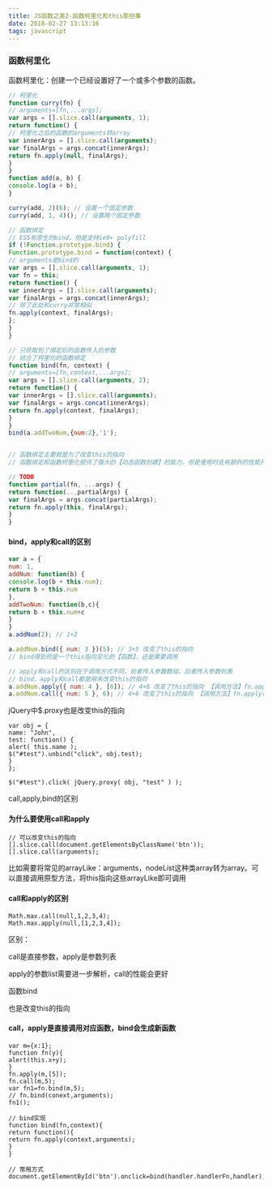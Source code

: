 ```yaml
---
title: JS函数之美2-函数柯里化和this那些事
date: 2018-02-27 13:13:16
tags: javascript
---
```

### 函数柯里化

函数柯里化：创建一个已经设置好了一个或多个参数的函数。

<!-- more -->

```javascript
// 柯里化
function curry(fn) {
// arguments=[fn,...args];
var args = [].slice.call(arguments, 1);
return function() {
// 柯里化之后的函数的arguments转array
var innerArgs = [].slice.call(arguments);
var finalArgs = args.concat(innerArgs);
return fn.apply(null, finalArgs);
}
}
function add(a, b) {
console.log(a + b);
}

curry(add, 2)(6); // 设置一个固定参数
curry(add, 1, 4)(); // 设置两个固定参数

// 函数绑定
// ES5有原生的bind，但是支持ie9+ polyfill
if (!Function.prototype.bind) {
Function.prototype.bind = function(context) {
// arguments是bind的
var args = [].slice.call(arguments, 1);
var fn = this;
return function() {
var innerArgs = [].slice.call(arguments);
var finalArgs = args.concat(innerArgs);
// 除了此处和curry非常相似
fn.apply(context, finalArgs);
};
}
}

// 只获取到了绑定后的函数传入的参数
// 结合了柯里化的函数绑定
function bind(fn, context) {
// arguments=[fn,context,...args];
var args = [].slice.call(arguments, 2);
return function() {
var innerArgs = [].slice.call(arguments);
var finalArgs = args.concat(innerArgs);
return fn.apply(context, finalArgs);
}
}
bind(a.addTwoNum,{num:2},'1');


// 函数绑定主要就是为了改变this的指向
// 函数绑定和函数柯里化提供了强大的【动态函数创建】的能力，但是使用时会有额外的性能开销

// TODO
function partial(fn, ...args) {
return function(...partialArgs) {
var finalArgs = args.concat(partialArgs);
return fn.apply(this, finalArgs);
}
}
```

#### bind，apply和call的区别

```js
var a = {
num: 1,
addNum: function(b) {
console.log(b + this.num);
return b + this.num
},
addTwoNum: function(b,c){
return b + this.num+c
}
}
a.addNum(2); // 1+2

a.addNum.bind({ num: 3 })(5); // 3+5 改变了this的指向
// bind得到的是一个this指向变化的【函数】，还是需要调用

// apply和call的区别在于调用方式不同，前者传入参数数组，后者传入参数列表
// bind，apply和call都是用来改变this的指向
a.addNum.apply({ num: 4 }, [6]); // 4+6 改变了this的指向 【调用方法】fn.apply(context,args);
a.addNum.call({ num: 5 }, 6); // 4+6 改变了this的指向 【调用方法】fn.apply(context,...args);
```

jQuery中$.proxy也是改变this的指向

```
var obj = {
name: "John",
test: function() {
alert( this.name );
$("#test").unbind("click", obj.test);
}
};

$("#test").click( jQuery.proxy( obj, "test" ) );
```
call,apply,bind的区别
<!-- more -->

#### 为什么要使用call和apply

```
// 可以改变this的指向
[].slice.call(document.getElementsByClassName('btn'));
[].slice.call(arguments);
```

比如需要将常见的arrayLike：arguments，nodeList这种类array转为array。可以直接调用原型方法，将this指向这些arrayLike即可调用

#### call和apply的区别

```
Math.max.call(null,1,2,3,4);
Math.max.apply(null,[1,2,3,4]);
```

区别：

call是直接参数，apply是参数列表

apply的参数list需要进一步解析，call的性能会更好

函数bind

也是改变this的指向

#### call，apply是直接调用对应函数，bind会生成新函数

```
var m={x:1};
function fn(y){
alert(this.x+y);
}
fn.apply(m,[5]);
fn.call(m,5);
var fn1=fn.bind(m,5);
// fn.bind(conext,arguments);
fn1();

// bind实现
function bind(fn,context){
return function(){
return fn.apply(context,arguments);
}
}

// 常用方式
document.getElementById('btn').onclick=bind(handler.handlerFn,handler);
```


